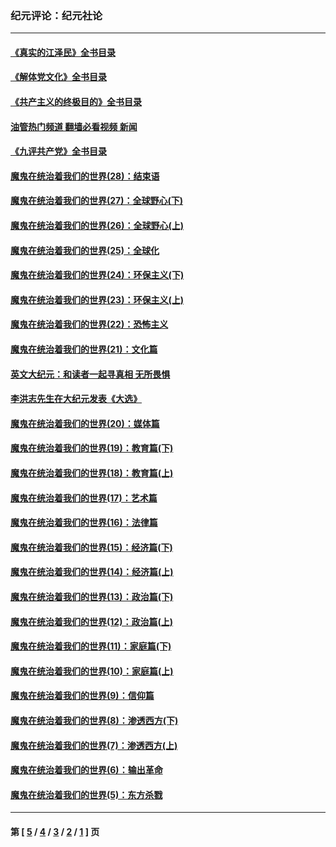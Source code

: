 ### 纪元评论：纪元社论
---
#### [《真实的江泽民》全书目录](../../pages/nsc422/n13721399.md?09150330) 
#### [《解体党文化》全书目录](../../pages/nsc422/n13721157.md?09150330) 
#### [《共产主义的终极目的》全书目录](../../pages/nsc422/n13721048.md?09150330) 
#### [油管热门频道 翻墙必看视频 新闻](ok?09150330)
#### [《九评共产党》全书目录](../../pages/nsc422/n13708085.md?09150330) 
#### [魔鬼在统治着我们的世界(28)：结束语](../../pages/nsc422/n10936246.md?09150330) 
#### [魔鬼在统治着我们的世界(27)：全球野心(下)](../../pages/nsc422/n10928319.md?09150330) 
#### [魔鬼在统治着我们的世界(26)：全球野心(上)](../../pages/nsc422/n10900318.md?09150330) 
#### [魔鬼在统治着我们的世界(25)：全球化](../../pages/nsc422/n10788205.md?09150330) 
#### [魔鬼在统治着我们的世界(24)：环保主义(下)](../../pages/nsc422/n10695307.md?09150330) 
#### [魔鬼在统治着我们的世界(23)：环保主义(上)](../../pages/nsc422/n10688613.md?09150330) 
#### [魔鬼在统治着我们的世界(22)：恐怖主义](../../pages/nsc422/n10614727.md?09150330) 
#### [魔鬼在统治着我们的世界(21)：文化篇](../../pages/nsc422/n10597706.md?09150330) 
#### [英文大纪元：和读者一起寻真相 无所畏惧](../../pages/nsc422/n12542027.md?09150330) 
#### [李洪志先生在大纪元发表《大选》](../../pages/nsc422/n12534746.md?09150330) 
#### [魔鬼在统治着我们的世界(20)：媒体篇](../../pages/nsc422/n10586579.md?09150330) 
#### [魔鬼在统治着我们的世界(19)：教育篇(下)](../../pages/nsc422/n10564808.md?09150330) 
#### [魔鬼在统治着我们的世界(18)：教育篇(上)](../../pages/nsc422/n10526970.md?09150330) 
#### [魔鬼在统治着我们的世界(17)：艺术篇](../../pages/nsc422/n10499093.md?09150330) 
#### [魔鬼在统治着我们的世界(16)：法律篇](../../pages/nsc422/n10485969.md?09150330) 
#### [魔鬼在统治着我们的世界(15)：经济篇(下)](../../pages/nsc422/n10469975.md?09150330) 
#### [魔鬼在统治着我们的世界(14)：经济篇(上)](../../pages/nsc422/n10457370.md?09150330) 
#### [魔鬼在统治着我们的世界(13)：政治篇(下)](../../pages/nsc422/n10448270.md?09150330) 
#### [魔鬼在统治着我们的世界(12)：政治篇(上)](../../pages/nsc422/n10444576.md?09150330) 
#### [魔鬼在统治着我们的世界(11)：家庭篇(下)](../../pages/nsc422/n10440961.md?09150330) 
#### [魔鬼在统治着我们的世界(10)：家庭篇(上)](../../pages/nsc422/n10435448.md?09150330) 
#### [魔鬼在统治着我们的世界(9)：信仰篇](../../pages/nsc422/n10432159.md?09150330) 
#### [魔鬼在统治着我们的世界(8)：渗透西方(下)](../../pages/nsc422/n10429603.md?09150330) 
#### [魔鬼在统治着我们的世界(7)：渗透西方(上)](../../pages/nsc422/n10426013.md?09150330) 
#### [魔鬼在统治着我们的世界(6)：输出革命](../../pages/nsc422/n10421536.md?09150330) 
#### [魔鬼在统治着我们的世界(5)：东方杀戮](../../pages/nsc422/n10417707.md?09150330) 

---
#### 第 [ [5](./5.md?09150330) / [4](./4.md?09150330) / [3](./3.md?09150330) / [2](./2.md?09150330) / [1](./1.md?09150330) ] 页
